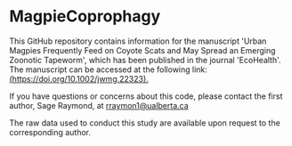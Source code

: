 # MagpieCoprophagy

This GitHub repository contains information for the manuscript 'Urban Magpies Frequently Feed on Coyote Scats and May Spread an Emerging Zoonotic Tapeworm', which has been published in the journal 'EcoHealth'. The manuscript can be accessed at the following link: [ (https://doi.org/10.1002/jwmg.22323).](https://link.springer.com/article/10.1007/s10393-023-01664-5)

If you have questions or concerns about this code, please contact the first author, Sage Raymond, at rraymon1@ualberta.ca

The raw data used to conduct this study are available upon request to the corresponding author.
